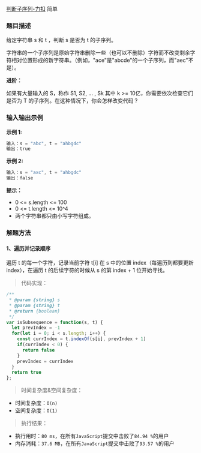 
[判断子序列-力扣](https://leetcode-cn.com/problems/is-subsequence/)
<span>简单</span>

### 题目描述
给定字符串 s 和 t ，判断 s 是否为 t 的子序列。

字符串的一个子序列是原始字符串删除一些（也可以不删除）字符而不改变剩余字符相对位置形成的新字符串。（例如，"ace"是"abcde"的一个子序列，而"aec"不是）。

**进阶：**

如果有大量输入的 S，称作 S1, S2, ... , Sk 其中 k >= 10亿，你需要依次检查它们是否为 T 的子序列。在这种情况下，你会怎样改变代码？

### 输入输出示例
**示例 1:**
```js
输入：s = "abc", t = "ahbgdc"
输出：true
```

**示例 2:**
```js
输入：s = "axc", t = "ahbgdc"
输出：false
```

**提示：**

- 0 <= s.length <= 100
- 0 <= t.length <= 10^4
- 两个字符串都只由小写字符组成。


### 解题方法

#### 1、遍历并记录顺序

遍历 t 的每一个字符，记录当前字符 t[i] 在 s 中的位置 index（每遍历到都要更新index），在遍历 t 的后续字符的时候从 s 的第 index + 1 位开始寻找。

> 代码实现：

```js
/**
 * @param {string} s
 * @param {string} t
 * @return {boolean}
 */
var isSubsequence = function(s, t) {
  let prevIndex = -1
  for(let i = 0; i < s.length; i++) {
    const currIndex = t.indexOf(s[i], prevIndex + 1)
    if(currIndex < 0) {
      return false
    }
    prevIndex = currIndex
  }
  return true
};
```

> 时间复杂度&空间复杂度：
- 时间复杂度：`O(n)`
- 空间复杂度：`O(1)`

> 执行结果：

- 执行用时：`80 ms`，在所有`JavaScript`提交中击败了`84.94 %`的用户
- 内存消耗：`37.6 MB`，在所有`JavaScript`提交中击败了`93.57 %`的用户
